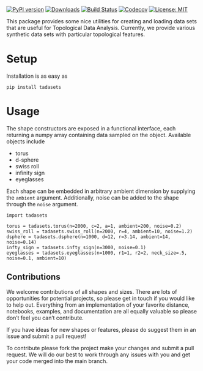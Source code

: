 [![PyPI version](https://badge.fury.io/py/tadasets.svg)](https://badge.fury.io/py/tadasets)
[![Downloads](https://pypip.in/download/tadasets/badge.svg)](https://pypi.python.org/tadasets/)
[![Build Status](https://travis-ci.org/scikit-tda/tadasets.svg?branch=master)](https://travis-ci.org/scikit-tda/tadasets)
[![Codecov](https://codecov.io/gh/scikit-tda/tadasets/branch/master/graph/badge.svg)](https://codecov.io/gh/scikit-tda/tadasets)
[![License: MIT](https://img.shields.io/badge/License-MIT-yellow.svg)](https://opensource.org/licenses/MIT)


This package provides some nice utilities for creating and loading data sets that are useful for Topological Data Analysis. Currently, we provide various synthetic data sets with particular topological features.


# Setup

Installation is as easy as

```
pip install tadasets
```

# Usage

The shape constructors are exposed in a functional interface, each returning a numpy array containing data sampled on the object. Available objects include

- torus
- d-sphere
- swiss roll
- infinity sign
- eyeglasses

Each shape can be embedded in arbitrary ambient dimension by supplying the `ambient` argument. Additionally, noise can be added to the shape through the `noise` argument.

```
import tadasets

torus = tadasets.torus(n=2000, c=2, a=1, ambient=200, noise=0.2)
swiss_roll = tadasets.swiss_roll(n=2000, r=4, ambient=10, noise=1.2)
dsphere = tadasets.dsphere(n=1000, d=12, r=3.14, ambient=14, noise=0.14)
infty_sign = tadasets.infty_sign(n=3000, noise=0.1)
eyeglasses = tadasets.eyeglasses(n=1000, r1=1, r2=2, neck_size=.5, noise=0.1, ambient=10)
```

Contributions
------------------

We welcome contributions of all shapes and sizes. There are lots of opportunities for potential projects, so please get in touch if you would like to help out. Everything from an implementation of your favorite distance, notebooks, examples, and documentation are all equally valuable so please don’t feel you can’t contribute.

If you have ideas for new shapes or features, please do suggest them in an issue and submit a pull request! 

To contribute please fork the project make your changes and submit a pull request. We will do our best to work through any issues with you and get your code merged into the main branch.


